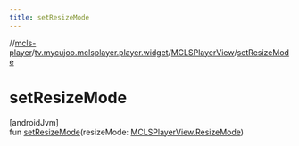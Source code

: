 ```yaml
---
title: setResizeMode
---
```

//[mcls-player](../../../index.html)/[tv.mycujoo.mclsplayer.player.widget](../index.html)/[MCLSPlayerView](index.html)/[setResizeMode](set-resize-mode.html)



# setResizeMode



[androidJvm]\
fun [setResizeMode](set-resize-mode.html)(resizeMode: [MCLSPlayerView.ResizeMode](-resize-mode/index.html))





